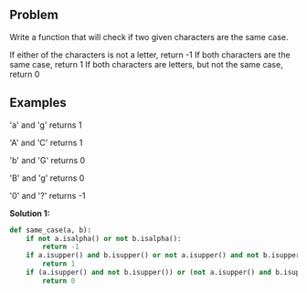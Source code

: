 ## Problem

Write a function that will check if two given characters are the same case.

If either of the characters is not a letter, return -1
If both characters are the same case, return 1
If both characters are letters, but not the same case, return 0

## Examples

'a' and 'g' returns 1

'A' and 'C' returns 1

'b' and 'G' returns 0

'B' and 'g' returns 0

'0' and '?' returns -1

**Solution 1:**

```python
def same_case(a, b):
    if not a.isalpha() or not b.isalpha():
        return -1
    if a.isupper() and b.isupper() or not a.isupper() and not b.isupper():
        return 1
    if (a.isupper() and not b.isupper()) or (not a.isupper() and b.isupper()):
        return 0
        
```
